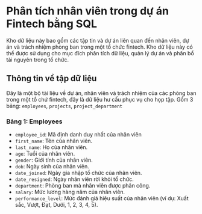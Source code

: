 # Phân tích nhân viên trong dự án Fintech bằng SQL
Kho dữ liệu này bao gồm các tập tin và dự án liên quan đến nhân viên, dự án và trách nhiệm phòng ban trong một tổ chức fintech. Kho dữ liệu này có thể được sử dụng cho mục đích phân tích dữ liệu, quản lý dự án và phân bổ tài nguyên trong tổ chức.
## Thông tin về tập dữ liệu
Đây là một bộ tài liệu về dự án, nhân viên và trách nhiệm của các phòng ban trong một tổ chứ fintech, đây là dữ liệu hư cấu phục vụ cho họp tập.
Gồm 3 bảng: `employees`, `projects`, `project_department`
### Bảng 1: Employees
- `employee_id`: Mã định danh duy nhất của nhân viên
- `first_name`: Tên của nhân viên.
- `last_name`: Họ của nhân viên.
- `age`: Tuổi của nhân viên.
- `gender`: Giới tính của nhân viên.
- `dob`: Ngày sinh của nhân viên.
- `date_joined`: Ngày gia nhập tổ chức của nhân viên.
- `date_resigned`: Ngày nhân viên rời khỏi tổ chức.
- `department`: Phòng ban mà nhân viên được phân công.
- `salary`: Mức lương hàng năm của nhân viên.
- `performance_level`: Mức đánh giá hiệu suất của nhân viên (ví dụ: Xuất sắc, Vượt, Đạt, Dưới, 1, 2, 3, 4, 5).


